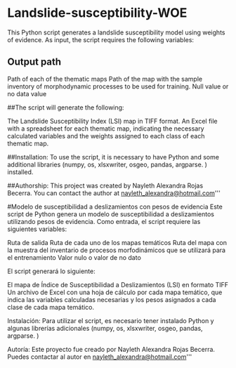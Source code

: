 # Landslide-susceptibility-WOE

This Python script generates a landslide susceptibility model using weights of evidence. As input, the script requires the following variables:

## Output path
Path of each of the thematic maps
Path of the map with the sample inventory of morphodynamic processes to be used for training.
Null value or no data value

##The script will generate the following:

The Landslide Susceptibility Index (LSI) map in TIFF format.
An Excel file with a spreadsheet for each thematic map, indicating the necessary calculated variables and the weights assigned to each class of each thematic map.

##Installation:
To use the script, it is necessary to have Python and some additional libraries (numpy, os, xlsxwriter, osgeo, pandas, argparse. ) installed.

##Authorship:
This project was created by Nayleth Alexandra Rojas Becerra. You can contact the author at nayleth_alexandra@hotmail.com'''


#Modelo de susceptibilidad a deslizamientos con pesos de evidencia
Este script de Python genera un modelo de susceptibilidad a deslizamientos utilizando pesos de evidencia. Como entrada, el script requiere las siguientes variables:

Ruta de salida
Ruta de cada uno de los mapas temáticos
Ruta del mapa con la muestra del inventario de procesos morfodinámicos que se utilizará para el entrenamiento
Valor nulo o valor de no dato

El script generará lo siguiente:

El mapa de Índice de Susceptibilidad a Deslizamientos (LSI) en formato TIFF
Un archivo de Excel con una hoja de cálculo por cada mapa temático, que indica las variables calculadas necesarias y los pesos asignados a cada clase de cada mapa temático.

Instalación:
Para utilizar el script, es necesario tener instalado Python y algunas librerías adicionales (numpy, os, xlsxwriter, osgeo, pandas, argparse. )

Autoría:
Este proyecto fue creado por Nayleth Alexandra Rojas Becerra. Puedes contactar al autor en nayleth_alexandra@hotmail.com'''
